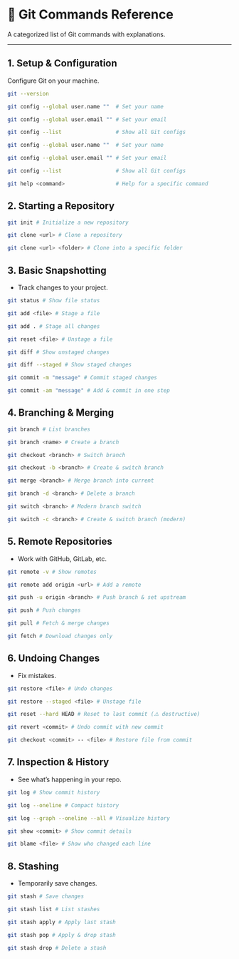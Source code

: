 # 🧾 Git Commands Reference

A categorized list of Git commands with explanations.

---

## 1. Setup & Configuration

Configure Git on your machine.

```bash
git --version
```

```bash
git config --global user.name ""  # Set your name
```

```bash
git config --global user.email "" # Set your email
```

```bash
git config --list                 # Show all Git configs
```

```bash
git config --global user.name ""  # Set your name
```

```bash
git config --global user.email "" # Set your email
```

```bash
git config --list                 # Show all Git configs
```

```bash
git help <command>                # Help for a specific command
```

## 2. Starting a Repository

```bash
git init # Initialize a new repository
```

```bash
git clone <url> # Clone a repository
```

```bash
git clone <url> <folder> # Clone into a specific folder
```

## 3. Basic Snapshotting

- Track changes to your project.

```bash
git status # Show file status
```

```bash
git add <file> # Stage a file
```

```bash
git add . # Stage all changes
```

```bash
git reset <file> # Unstage a file
```

```bash
git diff # Show unstaged changes
```

```bash
git diff --staged # Show staged changes
```

```bash
git commit -m "message" # Commit staged changes
```

```bash
git commit -am "message" # Add & commit in one step
```

## 4. Branching & Merging

```bash
git branch # List branches
```

```bash
git branch <name> # Create a branch
```

```bash
git checkout <branch> # Switch branch
```

```bash
git checkout -b <branch> # Create & switch branch
```

```bash
git merge <branch> # Merge branch into current
```

```bash
git branch -d <branch> # Delete a branch
```

```bash
git switch <branch> # Modern branch switch
```

```bash
git switch -c <branch> # Create & switch branch (modern)
```

## 5. Remote Repositories

- Work with GitHub, GitLab, etc.

```bash
git remote -v # Show remotes
```

```bash
git remote add origin <url> # Add a remote
```

```bash
git push -u origin <branch> # Push branch & set upstream
```

```bash
git push # Push changes
```

```bash
git pull # Fetch & merge changes
```

```bash
git fetch # Download changes only
```

## 6. Undoing Changes

- Fix mistakes.

```bash
git restore <file> # Undo changes
```

```bash
git restore --staged <file> # Unstage file
```

```bash
git reset --hard HEAD # Reset to last commit (⚠️ destructive)
```

```bash
git revert <commit> # Undo commit with new commit
```

```bash
git checkout <commit> -- <file> # Restore file from commit
```

## 7. Inspection & History

- See what’s happening in your repo.

```bash
git log # Show commit history
```

```bash
git log --oneline # Compact history
```

```bash
git log --graph --oneline --all # Visualize history
```

```bash
git show <commit> # Show commit details
```

```bash
git blame <file> # Show who changed each line
```

## 8. Stashing

- Temporarily save changes.

```bash
git stash # Save changes
```

```bash
git stash list # List stashes
```

```bash
git stash apply # Apply last stash
```

```bash
git stash pop # Apply & drop stash
```

```bash
git stash drop # Delete a stash
```
